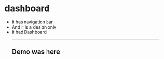 # dashboard
<ul>
<li>it has navigation bar</li>
<li>And it is a design only</li>
<li>it had Dashboard</li>
<hr/>
<h2>Demo was here</h2>
